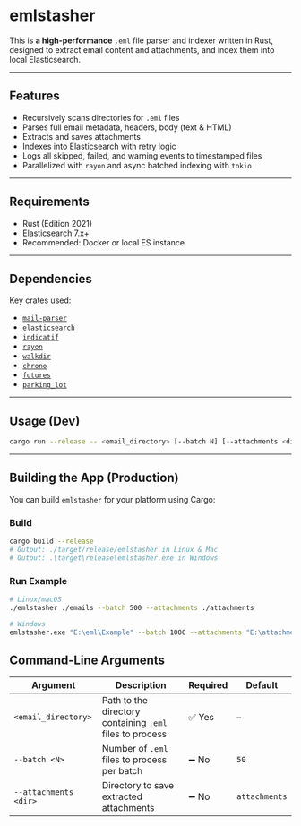 # emlstasher

This is **a high-performance** `.eml` file parser and indexer written in Rust, designed to extract email content and attachments, and index them into local Elasticsearch.

---

## Features

- Recursively scans directories for `.eml` files
- Parses full email metadata, headers, body (text & HTML)
- Extracts and saves attachments
- Indexes into Elasticsearch with retry logic
- Logs all skipped, failed, and warning events to timestamped files
- Parallelized with `rayon` and async batched indexing with `tokio`

---

## Requirements

- Rust (Edition 2021)
- Elasticsearch 7.x+
- Recommended: Docker or local ES instance

---

## Dependencies

Key crates used:
- [`mail-parser`](https://crates.io/crates/mail-parser)
- [`elasticsearch`](https://crates.io/crates/elasticsearch)
- [`indicatif`](https://crates.io/crates/indicatif)
- [`rayon`](https://crates.io/crates/rayon)
- [`walkdir`](https://crates.io/crates/walkdir)
- [`chrono`](https://crates.io/crates/chrono)
- [`futures`](https://crates.io/crates/futures)
- [`parking_lot`](https://crates.io/crates/parking_lot) 

---

## Usage (Dev)

```bash
cargo run --release -- <email_directory> [--batch N] [--attachments <dir>]
```

---

## Building the App (Production)

You can build `emlstasher` for your platform using Cargo:

### Build

```bash
cargo build --release
# Output: ./target/release/emlstasher in Linux & Mac  
# Output: .\target\release\emlstasher.exe in Windows
```

### Run Example

```bash
# Linux/macOS
./emlstasher ./emails --batch 500 --attachments ./attachments
```

```bash
# Windows
emlstasher.exe "E:\eml\Example" --batch 1000 --attachments "E:\attachments"
```

## Command-Line Arguments

| Argument             | Description                                                                 | Required | Default         |
|----------------------|-----------------------------------------------------------------------------|----------|------------------|
| `<email_directory>`  | Path to the directory containing `.eml` files to process                    | ✅ Yes   | –                |
| `--batch <N>`        | Number of `.eml` files to process per batch                                 | ➖ No    | `50`             |
| `--attachments <dir>`| Directory to save extracted attachments                                     | ➖ No    | `attachments`    |




